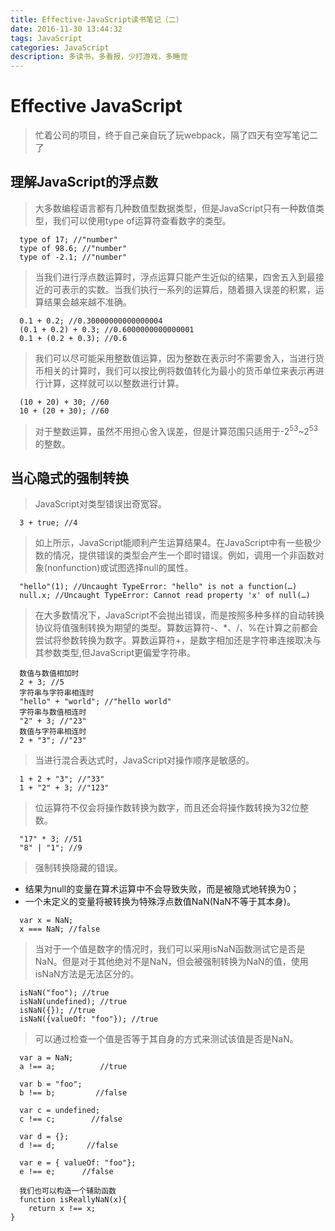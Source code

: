 ```yaml
---
title: Effective-JavaScript读书笔记（二）
date: 2016-11-30 13:44:32
tags: JavaScript
categories: JavaScript
description: 多读书，多看报，少打游戏，多睡觉
---
```

# Effective JavaScript
> 忙着公司的项目，终于自己亲自玩了玩webpack，隔了四天有空写笔记二了
<!-- more -->
## 理解JavaScript的浮点数
> 大多数编程语言都有几种数值型数据类型，但是JavaScript只有一种数值类型，我们可以使用type of运算符查看数字的类型。
```
  type of 17; //"number"
  type of 98.6; //"number"
  type of -2.1; //"number"
```
> 当我们进行浮点数运算时，浮点运算只能产生近似的结果，四舍五入到最接近的可表示的实数。当我们执行一系列的运算后，随着摄入误差的积累，运算结果会越来越不准确。
```
  0.1 + 0.2; //0.30000000000000004
  (0.1 + 0.2) + 0.3; //0.6000000000000001
  0.1 + (0.2 + 0.3); //0.6
```
> 我们可以尽可能采用整数值运算，因为整数在表示时不需要舍入，当进行货币相关的计算时，我们可以按比例将数值转化为最小的货币单位来表示再进行计算，这样就可以以整数进行计算。
```
  (10 + 20) + 30; //60
  10 + (20 + 30); //60
```
> 对于整数运算，虽然不用担心舍入误差，但是计算范围只适用于-2<sup>53</sup>~2<sup>53</sup>的整数。
## 当心隐式的强制转换
> JavaScript对类型错误出奇宽容。
```
  3 + true; //4
```
> 如上所示，JavaScript能顺利产生运算结果4。在JavaScript中有一些极少数的情况，提供错误的类型会产生一个即时错误。例如，调用一个非函数对象(nonfunction)或试图选择null的属性。
```
  "hello"(1); //Uncaught TypeError: "hello" is not a function(…)
  null.x; //Uncaught TypeError: Cannot read property 'x' of null(…)
```
> 在大多数情况下，JavaScript不会抛出错误，而是按照多种多样的自动转换协议将值强制转换为期望的类型。算数运算符-、*、/、%在计算之前都会尝试将参数转换为数字。算数运算符+，是数字相加还是字符串连接取决与其参数类型,但JavaScript更偏爱字符串。
```
  数值与数值相加时
  2 + 3; //5
  字符串与字符串相连时
  "hello" + "world"; //"hello world"
  字符串与数值相连时
  "2" + 3; //"23"
  数值与字符串相连时
  2 + "3"; //"23"
```
> 当进行混合表达式时，JavaScript对操作顺序是敏感的。
```
  1 + 2 + "3"; //"33"
  1 + "2" + 3; //"123"
```
> 位运算符不仅会将操作数转换为数字，而且还会将操作数转换为32位整数。
```
  "17" * 3; //51
  "8" | "1"; //9
```
> 强制转换隐藏的错误。
+ 结果为null的变量在算术运算中不会导致失败，而是被隐式地转换为0；
+ 一个未定义的变量将被转换为特殊浮点数值NaN(NaN不等于其本身)。
```
  var x = NaN;
  x === NaN; //false
```
> 当对于一个值是数字的情况时，我们可以采用isNaN函数测试它是否是NaN。但是对于其他绝对不是NaN，但会被强制转换为NaN的值，使用isNaN方法是无法区分的。
```
  isNaN("foo"); //true
  isNaN(undefined); //true
  isNaN({}); //true
  isNaN({valueOf: "foo"}); //true
```
> 可以通过检查一个值是否等于其自身的方式来测试该值是否是NaN。
```
  var a = NaN;
  a !== a;          //true

  var b = "foo";
  b !== b;         //false

  var c = undefined;
  c !== c;        //false

  var d = {};
  d !== d;       //false

  var e = { valueOf: "foo"};
  e !== e;      //false

  我们也可以构造一个辅助函数
  function isReallyNaN(x){
    return x !== x;
}
```
